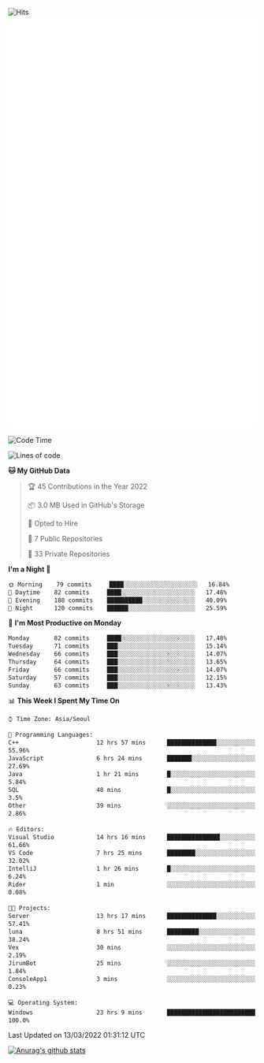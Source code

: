 ![Hits](https://hits.seeyoufarm.com/api/count/incr/badge.svg?url=https%3A%2F%2Fgithub.com%2Fkokose1234&count_bg=%2379C83D&title_bg=%23555555&icon=apple.svg&icon_color=%23E7E7E7&title=hits&edge_flat=false)
<br/>
![Metrics](https://github.com/kokose1234/kokose1234/blob/main/github-metrics.svg)

<!--START_SECTION:waka-->
![Code Time](http://img.shields.io/badge/Code%20Time-563%20hrs%2044%20mins-blue)

![Lines of code](https://img.shields.io/badge/From%20Hello%20World%20I%27ve%20Written-2%20Million%20lines%20of%20code-blue)

**🐱 My GitHub Data** 

> 🏆 45 Contributions in the Year 2022
 > 
> 📦 3.0 MB Used in GitHub's Storage 
 > 
> 💼 Opted to Hire
 > 
> 📜 7 Public Repositories 
 > 
> 🔑 33 Private Repositories  
 > 
**I'm a Night 🦉** 

```text
🌞 Morning    79 commits     ████░░░░░░░░░░░░░░░░░░░░░   16.84% 
🌆 Daytime    82 commits     ████░░░░░░░░░░░░░░░░░░░░░   17.48% 
🌃 Evening    188 commits    ██████████░░░░░░░░░░░░░░░   40.09% 
🌙 Night      120 commits    ██████░░░░░░░░░░░░░░░░░░░   25.59%

```
📅 **I'm Most Productive on Monday** 

```text
Monday       82 commits     ████░░░░░░░░░░░░░░░░░░░░░   17.48% 
Tuesday      71 commits     ███░░░░░░░░░░░░░░░░░░░░░░   15.14% 
Wednesday    66 commits     ███░░░░░░░░░░░░░░░░░░░░░░   14.07% 
Thursday     64 commits     ███░░░░░░░░░░░░░░░░░░░░░░   13.65% 
Friday       66 commits     ███░░░░░░░░░░░░░░░░░░░░░░   14.07% 
Saturday     57 commits     ███░░░░░░░░░░░░░░░░░░░░░░   12.15% 
Sunday       63 commits     ███░░░░░░░░░░░░░░░░░░░░░░   13.43%

```


📊 **This Week I Spent My Time On** 

```text
⌚︎ Time Zone: Asia/Seoul

💬 Programming Languages: 
C++                      12 hrs 57 mins      ██████████████░░░░░░░░░░░   55.96% 
JavaScript               6 hrs 24 mins       ███████░░░░░░░░░░░░░░░░░░   27.69% 
Java                     1 hr 21 mins        █░░░░░░░░░░░░░░░░░░░░░░░░   5.84% 
SQL                      48 mins             █░░░░░░░░░░░░░░░░░░░░░░░░   3.5% 
Other                    39 mins             ░░░░░░░░░░░░░░░░░░░░░░░░░   2.86%

🔥 Editors: 
Visual Studio            14 hrs 16 mins      ███████████████░░░░░░░░░░   61.66% 
VS Code                  7 hrs 25 mins       ████████░░░░░░░░░░░░░░░░░   32.02% 
IntelliJ                 1 hr 26 mins        █░░░░░░░░░░░░░░░░░░░░░░░░   6.24% 
Rider                    1 min               ░░░░░░░░░░░░░░░░░░░░░░░░░   0.08%

🐱‍💻 Projects: 
Server                   13 hrs 17 mins      ██████████████░░░░░░░░░░░   57.41% 
luna                     8 hrs 51 mins       █████████░░░░░░░░░░░░░░░░   38.24% 
Vex                      30 mins             ░░░░░░░░░░░░░░░░░░░░░░░░░   2.19% 
JirumBot                 25 mins             ░░░░░░░░░░░░░░░░░░░░░░░░░   1.84% 
ConsoleApp1              3 mins              ░░░░░░░░░░░░░░░░░░░░░░░░░   0.23%

💻 Operating System: 
Windows                  23 hrs 9 mins       █████████████████████████   100.0%

```


 Last Updated on 13/03/2022 01:31:12 UTC
<!--END_SECTION:waka-->

[![Anurag's github stats](https://github-readme-stats.vercel.app/api?username=kokose1234&theme=dracula)](https://github.com/anuraghazra/github-readme-stats)



	
